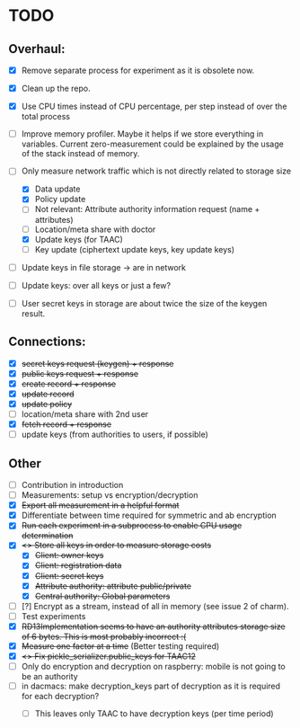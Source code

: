# TODO

## Overhaul:

- [X] Remove separate process for experiment as it is obsolete now.
- [X] Clean up the repo.
- [X] Use CPU times instead of CPU percentage, per step instead of over the total process
- [ ] Improve memory profiler. Maybe it helps if we store everything in variables. 
      Current zero-measurement could be explained by the usage of the stack instead of memory.
- [ ] Only measure network traffic which is not directly related to storage size

    - [X] Data update
    - [X] Policy update
    - [ ] Not relevant: Attribute authority information request (name + attributes)
    - [ ] Location/meta share with doctor
    - [X] Update keys (for TAAC)
    - [ ] Key update (ciphertext update keys, key update keys)
    
- [ ] Update keys in file storage -> are in network
- [ ] Update keys: over all keys or just a few?
- [ ] User secret keys in storage are about twice the size of the keygen result.

## Connections:
- [X] ~~secret keys request (keygen) + response~~
- [X] ~~public keys request + response~~
- [X] ~~create record + response~~
- [X] ~~update record~~
- [X] ~~update policy~~
- [ ] location/meta share with 2nd user
- [X] ~~fetch record + response~~
- [ ] update keys (from authorities to users, if possible)

## Other
- [ ] Contribution in introduction
- [ ] Measurements: setup vs encryption/decryption
- [X] ~~Export all measurement in a helpful format~~
- [X] Differentiate between time required for symmetric and ab encryption
- [X] ~~Run each experiment in a subprocess to enable CPU usage determination~~
- [X] ~~<> Store all keys in order to measure storage costs~~
    - [X] ~~Client: owner keys~~
    - [X] ~~Client: registration data~~
    - [X] ~~Client: secret keys~~
    - [X] ~~Attribute authority: attribute public/private~~
    - [X] ~~Central authority: Global parameters~~
- [ ] [?] Encrypt as a stream, instead of all in memory (see issue 2 of charm).
- [ ] Test experiments
- [X] ~~RD13Implementation seems to have an authority attributes storage size of 6 bytes. This is most probably incorrect :(~~
- [X] ~~Measure one factor at a time~~ (Better testing required)
- [X] ~~<> Fix pickle_serializer.public_keys for TAAC12~~
- [ ] Only do encryption and decryption on raspberry: mobile is not going to be an authority
- [ ] in dacmacs: make decryption_keys part of decryption as it is required for each decryption?
    - [ ] This leaves only TAAC to have decryption keys (per time period)
 